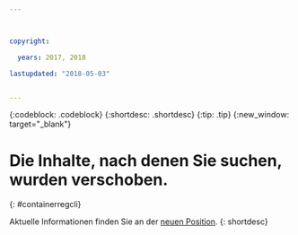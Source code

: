 ```yaml
---



copyright:

  years: 2017, 2018

lastupdated: "2018-05-03"


---
```


{:codeblock: .codeblock}
{:shortdesc: .shortdesc}
{:tip: .tip}
{:new_window: target="_blank"}

# Die Inhalte, nach denen Sie suchen, wurden verschoben.
{: #containerregcli}

Aktuelle Informationen finden Sie an der [neuen Position](../../../services/Registry/registry_cli.html).
{: shortdesc}
